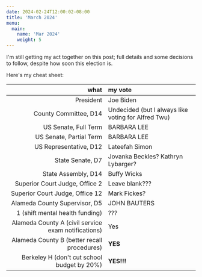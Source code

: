```yaml
---
date: 2024-02-24T12:00:02-08:00
title: 'March 2024'
menu:
  main:
    name: 'Mar 2024'
    weight: 5
---
```


I'm still getting my act together on this post; full details and some decisions to follow, despite how soon this election is.

<!--more-->

Here's my cheat sheet:

what|my vote
--:|:-----
President | Joe Biden
County Committee, D14 | Undecided (but I always like voting for Alfred Twu)
US Senate, Full Term | BARBARA LEE
US Senate, Partial Term | BARBARA LEE
US Representative, D12 | Lateefah Simon
State Senate, D7 | Jovanka Beckles? Kathryn Lybarger?
State Assembly, D14 | Buffy Wicks
Superior Court Judge, Office 2 | Leave blank???
Superior Court Judge, Office 12 | Mark Fickes?
Alameda County Supervisor, D5 | JOHN BAUTERS
1 (shift mental health funding) | ???
Alameda County A (civil service exam notifications) | Yes
Alameda County B (better recall procedures) | **YES**
Berkeley H (don't cut school budget by 20%) | **YES!!!**

